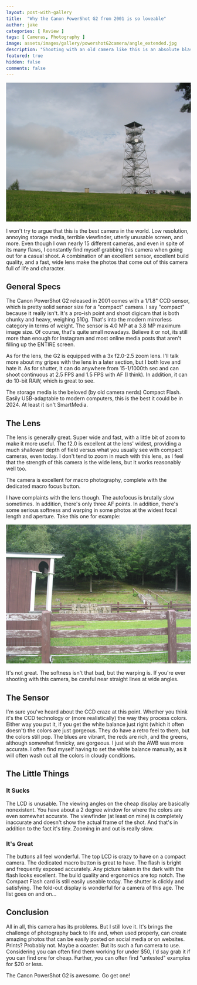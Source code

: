 ```yaml
---
layout: post-with-gallery
title:  "Why the Canon PowerShot G2 from 2001 is so loveable"
author: jake
categories: [ Review ]
tags: [ Cameras, Photography ]
image: assets/images/gallery/powershotG2camera/angle_extended.jpg
description: "Shooting with an old camera like this is an absolute blast"
featured: true
hidden: false
comments: false
---
```


![Firetower on top of hill](assets/images/gallery/powershotG2shots/firetower.jpg "Firetower")

I won't try to argue that this is the best camera in the world. Low resolution, annoying storage media, terrible viewfinder, utterly unusable screen, and more. Even though I own nearly 15 different cameras, and even in spite of its many flaws, I constantly find myself grabbing this camera when going out for a casual shoot. A combination of an excellent sensor, excellent build quality, and a fast, wide lens make the photos that come out of this camera full of life and character.

<!-- {% include album.html albumname="powershotG2camera" %} -->

## General Specs

The Canon PowerShot G2 released in 2001 comes with a 1/1.8" CCD sensor, which is pretty solid sensor size for a "compact" camera. I say "compact" because it really isn't. It's a pro-ish point and shoot digicam that is both chunky and heavy, weighing 510g. That's into the modern mirrorless category in terms of weight. The sensor is 4.0 MP at a 3.8 MP maximum image size. Of course, that's quite small nowadays. Believe it or not, its still more than enough for Instagram and most online media posts that aren't filling up the ENTIRE screen.

As for the lens, the G2 is equipped with a 3x f2.0-2.5 zoom lens. I'll talk more about my gripes with the lens in a later section, but I both love and hate it. As for shutter, it can do anywhere from 15-1/1000th sec and can shoot continuous at 2.5 FPS and 1.5 FPS with AF (I think). In addition, it can do 10-bit RAW, which is great to see.

The storage media is the beloved (by old camera nerds) Compact Flash. Easily USB-adaptable to modern computers, this is the best it could be in 2024. At least it isn't SmartMedia.

## The Lens

The lens is generally great. Super wide and fast, with a little bit of zoom to make it more useful. The f2.0 is excellent at the lens' widest, providing a much shallower depth of field versus what you usually see with compact cameras, even today. I don't tend to zoom in much with this lens, as I feel that the strength of this camera is the wide lens, but it works reasonably well too.

The camera is excellent for macro photography, complete with the dedicated macro focus button.

<!-- {% include album.html albumname="powershotG2macro" %} -->

I have complaints with the lens though. The autofocus is brutally slow sometimes. In addition, there's only three AF points. In addition, there's some serious softness and warping in some photos at the widest focal length and aperture. Take this one for example:

![Wide angle photo with distortion and fuzzy corners](assets/images/softcornersG2.JPG "Soft corners G2")

It's not great. The softness isn't that bad, but the warping is. If you're ever shooting with this camera, be careful near straight lines at wide angles.

## The Sensor

I'm sure you've heard about the CCD craze at this point. Whether you think it's the CCD technology or (more realistically) the way they process colors. Either way you put it, if you get the white balance just right (which it often doesn't) the colors are just gorgeous. They do have a retro feel to them, but the colors still pop. The blues are vibrant, the reds are rich, and the greens, although somewhat finnicky, are gorgeous. I just wish the AWB was more accurate. I often find myself having to set the white balance manually, as it will often wash out all the colors in cloudy conditions.

<!-- {% include album.html albumname="powershotG2shots" %} -->

## The Little Things

### It Sucks

The LCD is unusable. The viewing angles on the cheap display are basically nonexistent. You have about a 2 degree window for where the colors are even somewhat accurate. The viewfinder (at least on mine) is completely inaccurate and doesn't show the actual frame of the shot. And that's in addition to the fact it's tiny. Zooming in and out is really slow.

### It's Great

The buttons all feel wonderful. The top LCD is crazy to have on a compact camera. The dedicated macro button is great to have. The flash is bright and frequently exposed accurately. Any picture taken in the dark with the flash looks excellent. The build quality and ergonomics are top notch. The Compact Flash card is still easily useable today. The shutter is clickly and satisfying. The fold-out display is wonderful for a camera of this age. The list goes on and on...

## Conclusion

All in all, this camera has its problems. But I still love it. It's brings the challenge of photography back to life and, when used properly, can create amazing photos that can be easily posted on social media or on websites. Prints? Probably not. Maybe a coaster. But its such a fun camera to use. Considering you can often find them working for under $50, I'd say grab it if you can find one for cheap. Further, you can often find "untested" examples for $20 or less.

The Canon PowerShot G2 is awesome. Go get one!